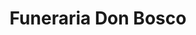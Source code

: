---
title: "Funeraria Don Bosco"
url: /santiago/funeraria-don-bosco/
shop: directores de funerarias
---